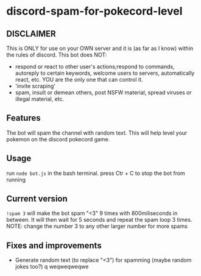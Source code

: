 # discord-spam-for-pokecord-level
## DISCLAIMER
This is ONLY for use on your OWN server and it is (as far as I know) within the rules of discord.
This bot does NOT:
* respond or react to other user's actions;respond to commands, autoreply to certain keywords, welcome users to servers, automatically react, etc. YOU are the only one that can control it.
* 'invite scraping'
* spam, insult or demean others, post NSFW material, spread viruses or illegal material, etc.

## Features
The bot will spam the channel with random text. This will help level your pokemon on the discord pokecord game.

## Usage
run `node bot.js` in the bash terminal.
press Ctr + C to stop the bot from running

## Current version 
`!spam 3` will make the bot spam "<3" 9 times with 800miliseconds in between. It will then wait for 5 seconds and repeat the spam loop 3 times. NOTE: change the number 3 to any other larger number for more spams

## Fixes and improvements
* Generate random text (to replace "<3") for spamming (maybe random jokes too?)
q
weqweqweqwe
